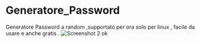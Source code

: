 # Generatore_Password
Generatore Password a random ,supportato per ora solo per linux , facile da usare  e anche gratis . 
![Screenshot 2 ok](https://user-images.githubusercontent.com/78427215/147769589-a8716c63-12f5-4a27-8d2b-82aabb6ecc73.png)
